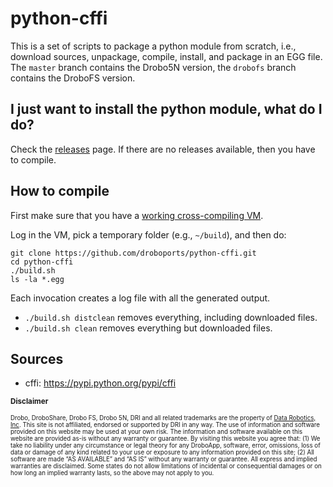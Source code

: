 # python-cffi

This is a set of scripts to package a python module from scratch, i.e., download sources, unpackage, compile, install, and package in an EGG file. The `master` branch contains the Drobo5N version, the `drobofs` branch contains the DroboFS version.

## I just want to install the python module, what do I do?

Check the [releases](https://github.com/droboports/python-cffi/releases) page. If there are no releases available, then you have to compile.

## How to compile

First make sure that you have a [working cross-compiling VM](https://github.com/droboports/droboports.github.io/wiki/Setting-up-a-VM).

Log in the VM, pick a temporary folder (e.g., `~/build`), and then do:

```
git clone https://github.com/droboports/python-cffi.git
cd python-cffi
./build.sh
ls -la *.egg
```

Each invocation creates a log file with all the generated output.

* `./build.sh distclean` removes everything, including downloaded files.
* `./build.sh clean` removes everything but downloaded files.

## Sources

* cffi: https://pypi.python.org/pypi/cffi

<sub>**Disclaimer**</sub>

<sub><sub>Drobo, DroboShare, Drobo FS, Drobo 5N, DRI and all related trademarks are the property of [Data Robotics, Inc](http://www.drobo.com/). This site is not affiliated, endorsed or supported by DRI in any way. The use of information and software provided on this website may be used at your own risk. The information and software available on this website are provided as-is without any warranty or guarantee. By visiting this website you agree that: (1) We take no liability under any circumstance or legal theory for any DroboApp, software, error, omissions, loss of data or damage of any kind related to your use or exposure to any information provided on this site; (2) All software are made “AS AVAILABLE” and “AS IS” without any warranty or guarantee. All express and implied warranties are disclaimed. Some states do not allow limitations of incidental or consequential damages or on how long an implied warranty lasts, so the above may not apply to you.</sub></sub>
